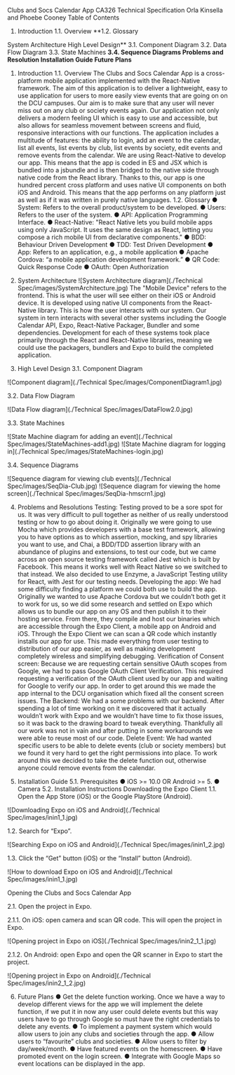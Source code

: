 Clubs and Socs Calendar App
CA326 Technical Specification
Orla Kinsella and Phoebe Cooney
Table of Contents
1. Introduction
1.1. Overview
**1.2. Glossary

System Architecture
High Level Design**
3.1. Component Diagram
3.2. Data Flow Diagram
3.3. State Machines
**3.4. Sequence Diagrams
Problems and Resolution
Installation Guide
Future Plans**
1. Introduction
1.1. Overview
The Clubs and Socs Calendar App is a cross-platform mobile application implemented with
the React-Native framework. The aim of this application is to deliver a lightweight, easy to
use application for users to more easily view events that are going on on the DCU
campuses. Our aim is to make sure that any user will never miss out on any club or society
events again.
Our application not only delivers a modern feeling UI which is easy to use and accessible,
but also allows for seamless movement between screens and fluid, responsive interactions
with our functions. The application includes a multitude of features: the ability to login, add
an event to the calendar, list all events, list events by club, list events by society, edit events
and remove events from the calendar.
We are using React-Native to develop our app. This means that the app is coded in ES
and JSX which is bundled into a jsbundle and is then bridged to the native side through
native code from the React library. Thanks to this, our app is one hundred percent cross
platform and uses native UI components on both iOS and Android. This means that the app
performs on any platform just as well as if it was written in purely native languages.
1.2. Glossary
● System: Refers to the overall product/system to be developed.
● Users: Refers to the user of the system.
● API: Application Programming Interface.
● React-Native: "React Native lets you build mobile apps using only JavaScript. It uses
the same design as React, letting you compose a rich mobile UI from declarative
components."
● BDD: Behaviour Driven Development
● TDD: Test Driven Development
● App: Refers to an application, e.g., a mobile application
● Apache Cordova: “​a mobile application development framework.”
● QR Code: ​Quick Response Code
● OAuth: ​Open Authorization

2. System Architecture
![System Architecture diagram](./Technical Spec/images/SystemArchitecture.jpg)
The "Mobile Device" refers to the frontend. This is what the user will see either on their iOS
or Android device. It is developed using native UI components from the React-Native
library. This is how the user interacts with our system. Our system in tern interacts with
several other systems including the Google Calendar API, Expo, React-Native Packager,
Bundler and some dependencies. Development for each of these systems took place
primarily through the React and React-Native libraries, meaning we could use the
packagers, bundlers and Expo to build the completed application.

3. High Level Design
3.1. Component Diagram

![Component diagram](./Technical Spec/images/ComponentDiagram1.jpg)

3.2. Data Flow Diagram

![Data Flow diagram](./Technical Spec/images/DataFlow2.0.jpg)

3.3. State Machines

![State Machine diagram for adding an event](./Technical Spec/images/StateMachines-add1.jpg)
![State Machine diagram for logging in](./Technical Spec/images/StateMachines-login.jpg)

3.4. Sequence Diagrams

![Sequence diagram for viewing club events](./Technical Spec/images/SeqDia-Club.jpg)
![Sequence diagram for viewing the home screen](./Technical Spec/images/SeqDia-hmscrn1.jpg)

4. Problems and Resolutions
Testing:
Testing proved to be a sore spot for us. It was very difficult to pull together as neither of us
really understood testing or how to go about doing it. Originally we were going to use
Mocha which provides developers with a base test framework, allowing you to have options
as to which assertion, mocking, and spy libraries you want to use, and Chai, ​a BDD/TDD
assertion library with an abundance of plugins and extensions,​ to test our code, but we
came across an open source testing framework called Jest which is built by Facebook. This
means it works well with React Native so we switched to that instead. We also decided to
use ​Enzyme, a JavaScript Testing utility for React, with Jest for our testing needs.
Developing the app:
We had some difficulty finding a platform we could both use to build the app. Originally we
wanted to use Apache Cordova but we couldn’t both get it to work for us, so we did some
research and settled on Expo which allows us to bundle our app on any OS and then
publish it to their hosting service. From there, they compile and host our binaries which are
accessible through the Expo Client, a mobile app on Android and iOS. Through the Expo
Client we can scan a QR code which instantly installs our app for use. This made
everything from user testing to distribution of our app easier, as well as making
development completely wireless and simplifying debugging.
Verification of Consent screen:
Because we are requesting certain sensitive OAuth scopes from Google, we had to pass
Google OAuth Client Verification. This required requesting a verification of the OAuth client
used by our app and waiting for Google to verify our app. In order to get around this we
made the app internal to the DCU organisation which fixed all the consent screen issues.
The Backend:
We had a some problems with our backend. After spending a lot of time working on it we
discovered that it actually wouldn’t work with Expo and we wouldn’t have time to fix those
issues, so it was back to the drawing board to tweak everything. Thankfully all our work was
not in vain and after putting in some workarounds we were able to reuse most of our code.
Delete Event:
We had wanted specific users to be able to delete events (club or society members) but we
found it very hard to get the right permissions into place. To work around this we decided to
take the delete function out, otherwise anyone could remove events from the calendar.

5. Installation Guide
5.1. Prerequisites
● iOS >= 10.0 OR Android >= 5.
● Camera
5.2. Installation Instructions
Downloading the Expo Client
1.1. Open the App Store (iOS) or the Google PlayStore (Android).

![Downloading Expo on iOS and Android](./Technical Spec/images/inin1_1.jpg)

1.2. Search for “Expo”.

![Searching Expo on iOS and Android](./Technical Spec/images/inin1_2.jpg)

1.3. Click the “Get” button (iOS) or the “Install” button (Android).

![How to download Expo on iOS and Android](./Technical Spec/images/inin1_1.jpg)

Opening the Clubs and Socs Calendar App

2.1. Open the project in Expo.

2.1.1. On iOS: open camera and scan QR code. This will open the project in
Expo.

![Opening project in Expo on iOS](./Technical Spec/images/inin2_1_1.jpg)

2.1.2. On Android: open Expo and open the QR scanner in Expo to start the
project.

![Opening project in Expo on Android](./Technical Spec/images/inin2_1_2.jpg)

6. Future Plans
● Get the delete function working. Once we have a way to develop different views for
the app we will implement the delete function, if we put it in now any user could
delete events but this way users have to go through Google so must have the right
credentials to delete any events.
● To implement a payment system which would allow users to join any clubs and
societies through the app.
● Allow users to “favourite” clubs and societies.
● Allow users to filter by day/week/month.
● Have featured events on the homescreen.
● Have promoted event on the login screen.
● Integrate with Google Maps so event locations can be displayed in the app.